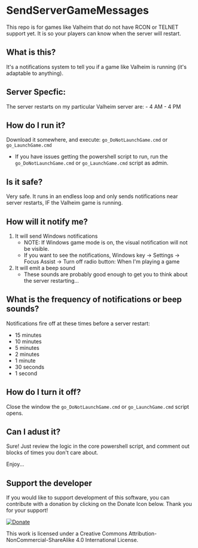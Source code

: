 # SendServerGameMessages
This repo is for games like Valheim that do not have RCON or TELNET support yet. It is so your players can know when the server will restart.

## What is this?
It's a notifications system to tell you if a game like Valheim is running (it's adaptable to anything). 

## Server Specfic:
The server restarts on my particular Valheim server are:
	- 4 AM
	- 4 PM

## How do I run it?
Download it somewhere, and execute: `go_DoNotLaunchGame.cmd` or `go_LaunchGame.cmd`
- If you have issues getting the powershell script to run, run the `go_DoNotLaunchGame.cmd` or `go_LaunchGame.cmd` script as admin.


## Is it safe?
Very safe. It runs in an endless loop and only sends notifications near server restarts, IF the Valheim game is running.

## How will it notify me?
1. It will send Windows notifications
	- NOTE: If Windows game mode is on, the visual notification will not be visible.
	- If you want to see the notifications, Windows key -> Settings -> Focus Assist -> Turn off radio button: When I'm playing a game
2. It will emit a beep sound
	- These sounds are probably good enough to get you to think about the server restarting...

## What is the frequency of notifications or beep sounds?
Notifications fire off at these times before a server restart: 
- 15 minutes
- 10 minutes
- 5 minutes
- 2 minutes
- 1 minute
- 30 seconds
- 1 second

## How do I turn it off?
Close the window the `go_DoNotLaunchGame.cmd` or `go_LaunchGame.cmd` script opens.

## Can I adust it?
Sure! Just review the logic in the core powershell script, and comment out blocks of times you don't care about.

Enjoy...

Support the developer
---
If you would like to support development of this software, you can contribute with a donation by clicking on the Donate Icon below. Thank you for your support!

[![Donate](https://www.paypalobjects.com/en_US/i/btn/btn_donate_LG.gif)](https://www.paypal.com/cgi-bin/webscr?cmd=_s-xclick&hosted_button_id=PXV8MLB5KR5WG)

This work is licensed under a Creative Commons Attribution-NonCommercial-ShareAlike 4.0 International License.